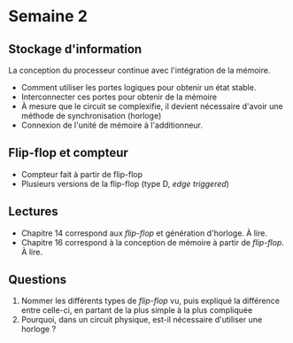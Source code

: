 # Semaine 2

## Stockage d'information
La conception du processeur continue avec l'intégration de la mémoire. 

* Comment utiliser les portes logiques pour obtenir un état stable.
* Interconnecter ces portes pour obtenir de la mémoire
* À mesure que le circuit se complexifie, il devient nécessaire d'avoir une méthode de synchronisation (horloge)
* Connexion de l'unité de mémoire à l'additionneur.

## Flip-flop et compteur

* Compteur fait à partir de flip-flop
* Plusieurs versions de la flip-flop (type D, *edge triggered*)

## Lectures
* Chapitre 14 correspond aux *flip-flop* et génération d'horloge. À lire.
* Chapitre 16 correspond à la conception de mémoire à partir de *flip-flop*. À lire.

## Questions

1. Nommer les différents types de *flip-flop* vu, puis expliqué la différence entre celle-ci, en partant de la plus simple à la plus compliquée
1. Pourquoi, dans un circuit physique, est-il nécessaire d'utiliser une horloge ?